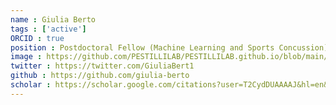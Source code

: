```yaml
---
name : Giulia Berto
tags : ['active']
ORCID : true
position : Postdoctoral Fellow (Machine Learning and Sports Concussion)
image : https://github.com/PESTILLILAB/PESTILLILAB.github.io/blob/main/static/img/giulia3.png
twitter : https://twitter.com/GiuliaBert1
github : https://github.com/giulia-berto
scholar : https://scholar.google.com/citations?user=T2CydDUAAAAJ&hl=en&oi=ao
--- 
```

